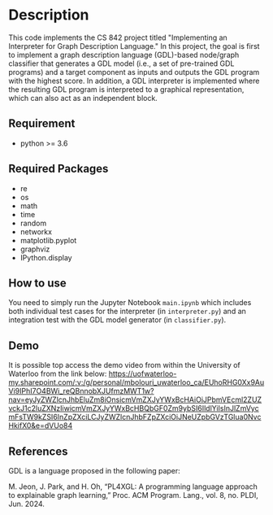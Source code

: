 # Description

This code implements the CS 842 project titled "Implementing an Interpreter for Graph Description Language." In this project, the goal is first to implement a graph description language (GDL)-based node/graph classifier that generates a GDL model (i.e., a set of pre-trained GDL programs) and a target component as inputs and outputs the GDL program with the highest score. In addition, a GDL interpreter is implemented where the resulting GDL program is interpreted to a graphical representation, which can also act as an independent block.

## Requirement

* python >= 3.6

## Required Packages
* re
* os
* math
* time
* random
* networkx
* matplotlib.pyplot
* graphviz
* IPython.display

## How to use

You need to simply run the Jupyter Notebook ``main.ipynb`` which includes both individual test cases for the interpreter (in ``interpreter.py``) and an integration test with the GDL model generator (in ``classifier.py``).

## Demo

It is possible top access the demo video from within the University of Waterloo from the link below:
https://uofwaterloo-my.sharepoint.com/:v:/g/personal/mbolouri_uwaterloo_ca/EUhoRHG0Xx9AuVi9IPhI7O4BWi_reQBnnobXJUfmzMWT1w?nav=eyJyZWZlcnJhbEluZm8iOnsicmVmZXJyYWxBcHAiOiJPbmVEcml2ZUZvckJ1c2luZXNzIiwicmVmZXJyYWxBcHBQbGF0Zm9ybSI6IldlYiIsInJlZmVycmFsTW9kZSI6InZpZXciLCJyZWZlcnJhbFZpZXciOiJNeUZpbGVzTGlua0NvcHkifX0&e=dVUo84

## References

GDL is a language proposed in the following paper:

M. Jeon, J. Park, and H. Oh, “PL4XGL: A programming language approach to explainable graph learning,” Proc. ACM Program. Lang., vol. 8, no. PLDI, Jun. 2024.
